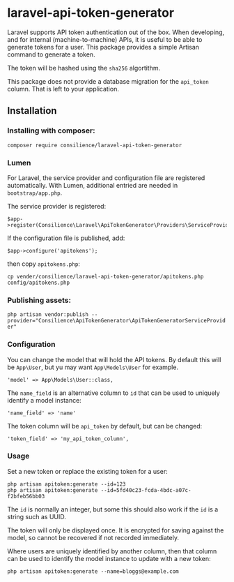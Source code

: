 # laravel-api-token-generator

Laravel supports API token authentication out of the box.
When developing, and for internal (machine-to-machine) APIs,
it is useful to be able to generate tokens for a user.
This package provides a simple Artisan command to generate a token.

The token will be hashed using the `sha256` algortithm.

This package does not provide a database migration for the `api_token` column.
That is left to your application.

## Installation

### Installing with composer:

`composer require consilience/laravel-api-token-generator`

### Lumen

For Laravel, the service provider and configuration file are registered automatically.
With Lumen, additional entried are needed in `bootstrap/app.php`.

The service provider is registered:

    $app->register(Consilience\Laravel\ApiTokenGenerator\Providers\ServiceProvider::class);

If the configuration file is published, add:

    $app->configure('apitokens');

then copy `apitokens.php`:

    cp vender/consilience/laravel-api-token-generator/apitokens.php config/apitokens.php

### Publishing assets:

`php artisan vendor:publish --provider="Consilience\ApiTokenGenerator\ApiTokenGeneratorServiceProvider"`

### Configuration

You can change the model that will hold the API tokens.
By default this will be `App\User`, but yu may want `App\Models\User` for example.

    'model' => App\Models\User::class,

The `name_field` is an alternative column to `id` that can be used to uniquely identify a model instance:

    'name_field' => 'name'

The token column will be `api_token` by default, but can be changed:

    'token_field' => 'my_api_token_column',

### Usage

Set a new token or replace the existing token for a user:

    php artisan apitoken:generate --id=123
    php artisan apitoken:generate --id=5fd40c23-fcda-4bdc-a07c-f2bfeb56bb03

The `id` is normally an integer, but some this should also work if the `id` is a string such as UUID.

The token will only be displayed once.
It is encrypted for saving against the model, so cannot be recovered if not recorded immediately.

Where users are uniquely identified by another column,
then that column can be used to identify the model instance to update with a new token:

    php artisan apitoken:generate --name=bloggs@example.com


